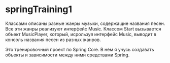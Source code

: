 # springTraining1
Классами описаны разные жанры музыки, содержащие названия песен. Все эти жанры реализуют интерфейс Music. Классом Start вызывается объект MusicPlayer, который, исрользуя интерфейс Music, выводит в консоль названия песен из разных жанров.

Это тренировочный проект по Spring Core. В нём я учусь создавать объекты и зависимости между ними средствами Spring.
